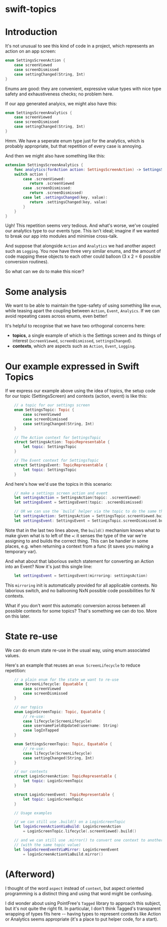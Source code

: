 # swift-topics

# Introduction

It's not unusual to see this kind of code in a project, which represents an action on an app screen:

```swift
enum SettingsScreenAction {
    case screenViewed
    case screenDismissed
    case settingChanged(String, Int)
}
```

Enums are good: they are convenient, expressive value types with nice type safety and exhaustiveness checks; no problem here.

If our app generated analyics, we might also have this:

```swift
enum SettingsScreenAnalytics {
    case screenViewed
    case screenDismissed
    case settingChanged(String, Int)
}
```

Hmm. We have a seperate enum type just for the analytics, which is probably appropriate, but that repetition of every case is annoying.

And then we might also have something like this:

```swift
extension SettingsScreenAnalytics {
    func analytics(forAction action: SettingsScreenAction) -> SettingsScreenAnalytics {
	switch action {
        case .screenViewed:
           return .screenViewed
        case .screenDismissed:
           return .screenDismissed)
        case let .settingsChanged(key, value):
           return .settingsChanged(key, value)
        }
    }
}
```

Ugh! This repetition seems very tedious. And what's worse, we've coupled our analytics type to our events type. This isn't ideal; imagine if we wanted to break our app into modules and minimise cross-talk.

And suppose that alongside `Action` and `Analytics` we had another aspect such as `Logging`. You now have three very similar enums, and the amount of code mapping these objects to each other could balloon (3 x 2 = 6 possible conversion routines).

So what can we do to make this nicer?

# Some analysis

We want to be able to maintain the type-safety of using something like `enum`, while teasing apart the coupling between `Action`, `Event`, `Analyics`. If we can avoid repeating cases across enums, even better!

It's helpful to recognise that we have two orthogonal concerns here: 

* **topics**, a single example of which is the Settings screen and its things of interest (`screenViewed`, `screenDismissed`, `settingsChanged`). 
* **contexts**, which are aspects such as `Action`, `Event`, `Logging`.

# Our example expressed in Swift Topics

If we express our example above using the idea of topics, the setup code for our topic (SettingsScreen) and contexts (action, event) is like this:

```swift
    // a topic for our settings screen
    enum SettingsTopic: Topic {
        case screenViewed
    	case screenDismissed
    	case settingChanged(String, Int)
    }

    // The Action context for SettingsTopic
    struct SettingsAction: TopicRepresentable {
        let topic: SettingsTopic
    }

    // The Event context for SettingsTopic
    struct SettingsEvent: TopicRepresentable {
        let topic: SettingsTopic
    }
```

And here's how we'd use the topics in this scenario:

```swift
    // make a settings screen action and event
    let settingsAction = SettingsAction(topic: .screenViewed)
    let settingsEvent = SettingsEvent(topic: .screenDismissed)

    // OR we can use the `build` helper via the topic to do the same thing:
    let settingsAction: SettingsAction = SettingsTopic.screenViewed.build()
    let settingsEvent: SettingsEvent = SettingsTopic.screenDismissed.build()
```

Note that in the last two lines above, the `build()` mechanism knows what to make given what is to left of the `=`: it senses the type of the var we're assigning to and builds the correct thing. This can be handier in some places, e.g. when returning a context from a func (it saves you making a temporary var).

And what about that laborious switch statement for converting an Action into an Event? Now it's just this single line:

```swift
    let settingsEvent = SettingsEvent(mirroring: settingsAction)
```

This `mirroring` init is automatically provided for all applicable contexts. No laborious switch, and no ballooning NxN possible code possibilities for N contexts.

What if you don't *want* this automatic conversion across between all possible contexts for some topics? That's something we can do too. More on this later.

# State re-use

We can do enum state re-use in the usual way, using enum associated values.

Here's an example that reuses an `enum ScreenLifecycle` to reduce repetition:

```swift
	// a plain enum for the state we want to re-use
    enum ScreenLifecycle: Equatable {
        case screenViewed
        case screenDismissed
    }

    // our topics
    enum LoginScreenTopic: Topic, Equatable {
    	// re-use:
        case lifecycle(ScreenLifecycle)
        case usernameFieldUpdated(username: String)
        case logInTapped
    }

    enum SettingsScreenTopic: Topic, Equatable {
    	// re-use:
        case lifecycle(ScreenLifecycle)
        case settingChanged(String, Int)
    }

    // our contexts
    struct LoginScreenAction: TopicRepresentable {
        let topic: LoginScreenTopic
    }

    struct LoginScreenEvent: TopicRepresentable {
        let topic: LoginScreenTopic
    }

    // Usage examples

	// we can still use .build() on a LoginScreenTopic
    let loginScreenActionViaBuild: LoginScreenAction
    	= LoginScreenTopic.lifecycle(.screenViewed).build()

    // and we can still use .mirror() to convert one context to another
    // (with the same topic value)
    let loginScreenEventViaMirror: LoginScreenEvent
    	= loginScreenActionViaBuild.mirror()
```



# (Afterword)

I thought of the word `aspect` instead of `context`, but aspect oriented programming is a distinct thing and using that word might be confusing.

I did wonder about using PointFree's `Tagged` library to approach this subject, but it's not quite the right fit. In particular, I don't think Tagged's transparent wrapping of types fits here -- having types to represent contexts like Action or Analytics seems appropriate (it's a place to put helper code, for a start).
